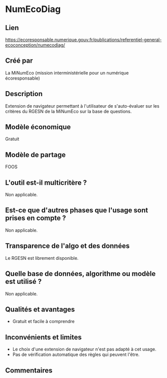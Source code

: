 # NumEcoDiag

## Lien 

https://ecoresponsable.numerique.gouv.fr/publications/referentiel-general-ecoconception/numecodiag/

## Créé par

La MiNumEco (mission interministérielle pour un numérique écoresponsable)

## Description

Extension de navigateur permettant à l'utilisateur de s'auto-évaluer sur les critères du RGESN de la MiNumEco sur la base de questions.

## Modèle économique

Gratuit

## Modèle de partage

FOOS

## L'outil est-il multicritère ?

Non applicable.

## Est-ce que d'autres phases que l'usage sont prises en compte ?

Non applicable.

## Transparence de l'algo et des données

Le RGESN est librement disponible.

## Quelle base de données, algorithme ou modèle est utilisé ?

Non applicable.

## Qualités et avantages

- Gratuit et facile à comprendre

## Inconvénients et limites

- Le choix d'une extension de navigateur n'est pas adapté à cet usage.
- Pas de vérification automatique des règles qui peuvent l'être.

## Commentaires



